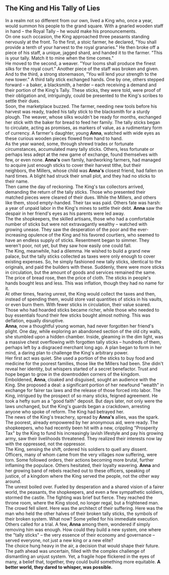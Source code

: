 ## **The King and His Tally of Lies**

In a realm not so different from our own, lived a King who, once a year, would summon his people to the grand square. With a gnarled wooden staff in hand – the Royal Tally – he would make his pronouncements.  
On one such occasion, the King approached three peasants standing nervously at the front. To the first, a stoic farmer, he declared, "You shall provide a tenth of your harvest to the royal granaries." He then broke off a piece of his staff, a unique, jagged shard, and handed it to the farmer. "This is your tally. Match it to mine when the time comes."  
He moved to the second, a weaver. "Your looms shall produce the finest silks for the royal court." Another piece of the staff was broken and given. And to the third, a strong stonemason, "You will lend your strength to the new tower." A third tally stick exchanged hands. One by one, others stepped forward – a baker, a blacksmith, a herder – each receiving a demand and their portion of the King's Tally. These sticks, they were told, were proof of their obligation and, intriguingly, could be presented to the King's scribes to settle their dues.  
Soon, the marketplace buzzed. The farmer, needing new tools before his harvest was ready, traded his tally stick to the blacksmith for a sturdy plough. The weaver, whose silks wouldn't be ready for months, exchanged her stick with the baker for bread to feed her family. The tally sticks began to circulate, acting as promises, as markers of value, as a rudimentary form of currency. A farmer's daughter, young **Anna**, watched with wide eyes as these curious wooden pieces flowed from hand to hand.  
As the year waned, some, through shrewd trades or fortunate circumstances, accumulated many tally sticks. Others, less fortunate or perhaps less adept at the new game of exchange, found themselves with few, or even none. **Anna's** own family, hardworking farmers, had managed to acquire just enough sticks to cover their harvest tithe, but their neighbors, the Millers, whose child was **Anna's** closest friend, had fallen on hard times. A blight had struck their small plot, and they had no sticks to their name.  
Then came the day of reckoning. The King's tax collectors arrived, demanding the return of the tally sticks. Those who presented their matched pieces were cleared of their dues. While the Millers, and others like them, stood empty-handed. Their tax was paid. Others fate was harsh: a year of unpaid labor in the King's mines to settle their debt. **Anna** saw the despair in her friend's eyes as his parents were led away.  
The the shopkeepers, the skilled artisans, those who had a comfortable number of sticks but were not extravagantly wealthy – watched with growing unease. They saw the desperation of the poor and the ever-increasing opulence of the King and his favored courtiers, who seemed to have an endless supply of sticks. Resentment began to simmer. They weren't poor, not yet, but they saw how easily one could fall.  
The King, meanwhile, had a dilemma. He wished to build a grand new palace, but the tally sticks collected as taxes were only enough to cover existing expenses. So, he simply fashioned new tally sticks, identical to the originals, and paid the builders with these. Suddenly, there were more sticks in circulation, but the amount of goods and services remained the same. The price of bread rose, then the price of cloth. The sticks in people's hands bought less and less. This was inflation, though they had no name for it.  
At other times, fearing unrest, the King would collect the taxes and then, instead of spending them, would store vast quantities of sticks in his vaults, or even burn them. With fewer sticks in circulation, their value soared. Those who had hoarded sticks became richer, while those who needed to buy essentials found their few sticks bought almost nothing. This was deflation, equally disruptive.  
**Anna**, now a thoughtful young woman, had never forgotten her friend's plight. One day, while exploring an abandoned section of the old city walls, she stumbled upon a hidden chamber. Inside, gleaming in the dim light, was a massive chest overflowing with forgotten tally sticks – hundreds of them, perhaps left by a disgraced merchant long ago. A plan began to form in her mind, a daring plan to challenge the King's arbitrary power.  
Her first act was quiet. She used a portion of the sticks to buy food and medicine for the poorest families, those like the Millers had been. She didn't reveal her identity, but whispers started of a secret benefactor. Trust and hope began to grow in the downtrodden corners of the kingdom.  
Emboldened, **Anna**, cloaked and disguised, sought an audience with the King. She proposed a deal: a significant portion of her newfound "wealth" in exchange for fairer tax laws and the release of those forced into labor. The King, intrigued by the prospect of so many sticks, feigned agreement. He took a hefty sum as a "good faith" deposit. But days later, not only were the laws unchanged, but the King's guards began a crackdown, arresting anyone who spoke of reform. The King had betrayed her.  
The news of the King's treachery, spread by **Anna's** allies, was the spark. The poorest, already empowered by her anonymous aid, were ready. The shopkeepers, who had recently been hit with a new, crippling "Prosperity Tax" by the King to fund his increasingly lavish lifestyle and pay his growing army, saw their livelihoods threatened. They realized their interests now lay with the oppressed, not the oppressor.  
The King, sensing the shift, ordered his soldiers to quell any dissent. Officers, many of whom came from the very villages now suffering, were torn. Some followed orders, their actions becoming more brutal, further inflaming the populace. Others hesitated, their loyalty wavering. **Anna** and her growing band of rebels reached out to these officers, speaking of justice, of a kingdom where the King served the people, not the other way around.  
The unrest boiled over. Fueled by desperation and a shared vision of a fairer world, the peasants, the shopkeepers, and even a few sympathetic soldiers, stormed the castle. The fighting was brief but fierce. They reached the throne room, where the King stood, no longer regal, but a frightened man.  
The crowd fell silent. Here was the architect of their suffering. Here was the man who held the other halves of their broken tally sticks, the symbols of their broken system. What now? Some yelled for his immediate execution. Others called for a trial. A few, **Anna** among them, wondered if simply removing him was enough. How could they build a new system, one where the "tally sticks" – the very essence of their economy and governance – served everyone, not just a new king or a new elite?  
The choice hung heavy in the air, a decision that would shape their future. The path ahead was uncertain, filled with the complex challenge of dismantling an unjust system. Yet, a fragile hope flickered in the eyes of many, a belief that, together, they could build something more equitable. **A better world, they dared to whisper, was possible.**